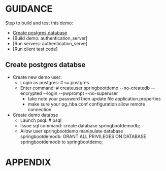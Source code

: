 # GUIDANCE


Step to build and test this demo:
* [Create postgres database](#create-postgres-databse)
* [Build demo: authentication_server]
* [Run servers: authentication_serve]
* [Run client test code]

## Create postgres databse
* Create new demo user:
    * Login as postgres: # su postgres
    * Enter command:     # createuser springbootdemo --no-createdb --encrypted --login --pwprompt --no-superuser 
        * take note your password then update file application.properties
        * make sure your pg_hba.conf configuration allow remote connection 
* Create demo databse
    * Launch psql:       # psql
    * Issue sql command: create database springbootdemodb;
    * Allow user springbootdemo manipulate database springbootdemodb:
        GRANT ALL PRIVILEGES ON DATABASE springbootdemodb to springbootdemo;

# APPENDIX

